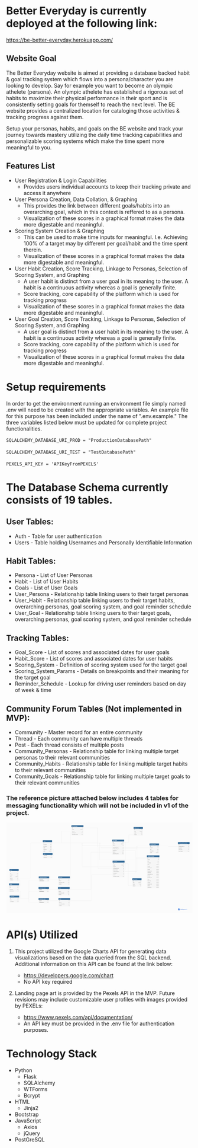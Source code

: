 # Better Everyday is currently deployed at the following link:
https://be-better-everyday.herokuapp.com/ 

## Website Goal
The Better Everyday website is aimed at providing a database backed habit & goal tracking system which flows into a persona/character you are looking to develop.  Say for example you want to become an olympic athelete (persona).  An olympic athelete has established a rigorous set of habits to maximize their physical performance in their sport and is consistently setting goals for themself to reach the next level.  The BE website provides a centralized location for cataloging those activities & tracking progress against them. 

Setup your personas, habits, and goals on the BE website and track your journey towards mastery utilizing the daily time tracking capabilities and personalizable scoring systems which make the time spent more meaningful to you.  

## Features List
   - User Registration & Login Capabilities
      - Provides users individual accounts to keep their tracking private and access it anywhere
   - User Persona Creation, Data Collation, & Graphing
      - This provides the link between different goals/habits into an overarching goal, which in this context is reffered to as a persona.
      - Visualization of these scores in a graphical format makes the data more digestable and meaningful.
   - Scoring System Creation & Graphing
      - This can be used to make time inputs for meaningful.  I.e. Achieving 100% of a target may by different per goal/habit and the time spent therein.
      - Visualization of these scores in a graphical format makes the data more digestable and meaningful.
   - User Habit Creation, Score Tracking, Linkage to Personas, Selection of Scoring System, and Graphing
      - A user habit is distinct from a user goal in its meaning to the user.  A habit is a continuous activity whereas a goal is generally finite.
      - Score tracking, core capability of the platform which is used for tracking progress
      - Visualization of these scores in a graphical format makes the data more digestable and meaningful.
   - User Goal Creation, Score Tracking, Linkage to Personas, Selection of Scoring System, and Graphing
      - A user goal is distinct from a user habit in its meaning to the user.  A habit is a continuous activity whereas a goal is generally finite.
      - Score tracking, core capability of the platform which is used for tracking progress
      - Visualization of these scores in a graphical format makes the data more digestable and meaningful.

# Setup requirements
In order to get the environment running an environment file simply named .env will need to be created with the appropriate variables.  An example file for this purpose has been included under the name of ".env.example."  The three variables listed below must be updated for complete project functionalities.
```
SQLALCHEMY_DATABASE_URI_PROD = "ProductionDatabasePath"

SQLALCHEMY_DATABASE_URI_TEST = "TestDatabasePath"

PEXELS_API_KEY = 'APIKeyFromPEXELS'
```

# The Database Schema currently consists of 19 tables.

## User Tables:
- Auth - Table for user authentication
- Users - Table holding Usernames and Personally Identifiable Information

## Habit Tables:
- Persona - List of User Personas
- Habit - List of User Habits
- Goals - List of User Goals
- User_Persona - Relationship table linking users to their target personas
- User_Habit - Relationship table linking users to their target habits, overarching personas, goal scoring system, and goal reminder schedule
- User_Goal - Relationship table linking users to their target goals, overarching personas, goal scoring system, and goal reminder schedule

## Tracking Tables:
- Goal_Score - List of scores and associated dates for user goals
- Habit_Score - List of scores and associated dates for user habits
- Scoring_System - Definition of scoring system used for the target goal
- Scoring_System_Params - Details on breakpoints and their meaning for the target goal
- Reminder_Schedule - Lookup for driving user reminders based on day of week & time

## Community Forum Tables (Not implemented in MVP):
- Community - Master record for an entire community
- Thread - Each community can have multiple threads
- Post - Each thread consists of multiple posts
- Community_Personas - Relationship table for linking multiple target personas to their relevant communities
- Community_Habits - Relationship table for linking multiple target habits to their relevant communities
- Community_Goals - Relationship table for linking multiple target goals to their relevant communities

### The reference picture attached below includes 4 tables for messaging functionality which will not be included in v1 of the project.
![DB Schema](application/DB_Schema.png "Better Everyday Database Schema")


# API(s) Utilized

1. This project utilized the Google Charts API for generating data visualizations based on the data queried from the SQL backend. Additional information on this API can be found at the link below:
    - https://developers.google.com/chart
    - No API key required

2. Landing page art is provided by the Pexels API in the MVP.  Future revisions may include customizable user profiles with images provided by PEXELs:
   - https://www.pexels.com/api/documentation/ 
   - An API key must be provided in the .env file for authentication purposes.


# Technology Stack
   - Python
      - Flask
      - SQLAlchemy
      - WTForms
      - Bcrypt
   - HTML
      - Jinja2
   - Bootstrap
   - JavaScript
      - Axios
      - jQuery
   - PostGreSQL
   

